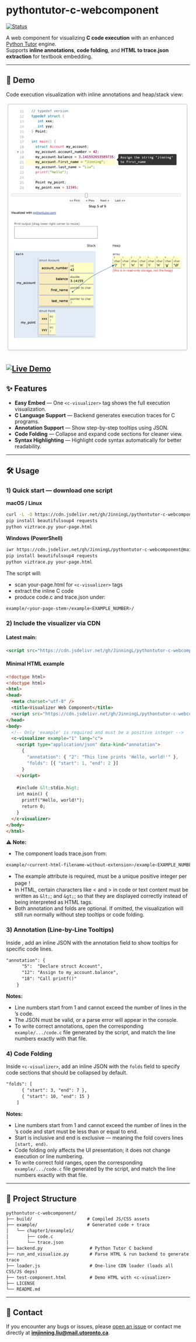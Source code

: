 # pythontutor-c-webcomponent

[![Status](https://img.shields.io/badge/status-work%20in%20progress-yellow)](https://github.com/JinningL/pythontutor-c-webcomponent)

A web component for visualizing **C code execution** with an enhanced [Python Tutor](https://pythontutor.com/) engine.  
Supports **inline annotations**, **code folding**, and **HTML to trace.json extraction** for textbook embedding.

---

## 📸 Demo

Code execution visualization with inline annotations and heap/stack view:


 ![Code Step](docs/demo.png)

[![Live Demo](https://img.shields.io/badge/Demo-Live-blue)](https://JinningL.github.io/pythontutor-c-webcomponent/test-component.html)
---

## ✨ Features

- **Easy Embed** — One `<c-visualizer>` tag shows the full execution visualization.
- **C Language Support** — Backend generates execution traces for C programs.
- **Annotation Support** — Show step-by-step tooltips using JSON.
- **Code Folding** — Collapse and expand code sections for cleaner view.
- **Syntax Highlighting** — Highlight code syntax automatically for better readability.

---
## 🛠 Usage

### 1) Quick start — download one script
**macOS / Linux**
```bash
curl -L -O https://cdn.jsdelivr.net/gh/JinningL/pythontutor-c-webcomponent@main/viztrace.py
pip install beautifulsoup4 requests
python viztrace.py your-page.html
```

**Windows (PowerShell)**
```bash
iwr https://cdn.jsdelivr.net/gh/JinningL/pythontutor-c-webcomponent@main/viztrace.py -OutFile viztrace.py
pip install beautifulsoup4 requests
python viztrace.py your-page.html
```

The script will:
- scan your-page.html for `<c-visualizer>` tags
- extract the inline C code
- produce code.c and trace.json under:
 ```bash
 example/<your-page-stem>/example<EXAMPLE_NUMBER>/
 ```

### 2) Include the visualizer via CDN

#### **Latest main:**
```html
<script src="https://cdn.jsdelivr.net/gh/JinningL/pythontutor-c-webcomponent@28e1db2/loader.js"></script>
```

#### **Minimal HTML example**
```html
<!doctype html>
<!doctype html>
<html>
<head>
  <meta charset="utf-8" />
  <title>Visualizer Web Component</title>
  <script src="https://cdn.jsdelivr.net/gh/JinningL/pythontutor-c-webcomponent@28e1db2/loader.js"></script>
</head>
<body>
  <!-- Only 'example' is required and must be a positive integer -->
  <c-visualizer example="1" lang="c">
    <script type="application/json" data-kind="annotation">
      {
        "annotation": { "2": "This line prints 'Hello, world!'" },
        "folds": [{ "start": 1, "end": 2 }]
      }
    </script>

    #include &lt;stdio.h&gt;
    int main() {
      printf("Hello, world!");
      return 0;
    }
  </c-visualizer>
</body>
</html>
```

⚠️ **Note:**  
- The component loads trace.json from:
```bash
example/<current-html-filename-without-extension>/example<EXAMPLE_NUMBER>/trace.json
```
- The example attribute is required, must be a unique positive integer per page！
- In HTML, certain characters like < and > in code or text content must be written as `&lt;`; and `&gt;`; so that they are displayed correctly instead of being interpreted as HTML tags.
- Both annotation and folds are optional. If omitted, the visualization will still run normally without step tooltips or code folding.

### 3) Annotation (Line-by-Line Tooltips)
Inside <c-visualizer>, add an inline JSON with the annotation field to show tooltips for specific code lines.
```html
"annotation": {
      "5":  "Declare struct Account",
      "12": "Assign to my_account.balance",
      "18": "Call printf()"   
    }
```
**Notes:**
- Line numbers start from 1 and cannot exceed the number of lines in the <c-visualizer>’s code.
- The JSON must be valid, or a parse error will appear in the console.
- To write correct annotations, open the corresponding `example/.../code.c` file generated by the script, and match the line numbers exactly with that file.

### 4) Code Folding
Inside `<c-visualizer>`, add an inline JSON with the `folds` field to specify code sections that should be collapsed by default.
```html
"folds": [
      { "start": 3, "end": 7 },
      { "start": 10, "end": 15 }
    ]
```
**Notes:**
- Line numbers start from 1 and cannot exceed the number of lines in the <c-visualizer>’s code and start must be less than or equal to end.
- Start is inclusive and end is exclusive — meaning the fold covers lines `[start, end)`.
- Code folding only affects the UI presentation; it does not change execution or line numbering.
- To write correct fold ranges, open the corresponding `example/.../code.c` file generated by the script, and match the line numbers exactly with that file.

---
## 📂 Project Structure

```plaintext
pythontutor-c-webcomponent/
├── build/                     # Compiled JS/CSS assets
├── example/                   # Generated code + trace 
│   └── chapter1/example1/
│       ├── code.c
│       └── trace.json
├── backend.py                  # Python Tutor C backend
├── run_and_visualize.py        # Parse HTML & run backend to generate trace
├── loader.js                   # One-line CDN loader (loads all CSS/JS deps)
├── test-component.html         # Demo HTML with <c-visualizer>
├── LICENSE
└── README.md
```
---
## 🐞 Contact

If you encounter any bugs or issues, please [open an issue](https://github.com/JinningL/pythontutor-c-webcomponent/issues) or contact me directly at **imjinning.liu@mail.utoronto.ca**.
